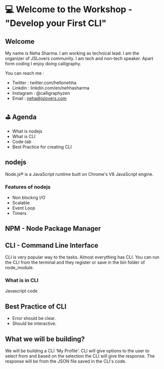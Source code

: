 # :computer: Welcome to the Workshop - "Develop your First CLI"

## Welcome

My name is Neha Sharma. I am working as technical lead. I am the organizer of JSLovers community. I am tech and non-tech speaker. Apart form coding I enjoy doing calligraphy.

You can reach me :

- Twitter : twitter.com/hellonehha
- Linkdin : linkdin.com/en/nehhasharma
- Instagram : @calligraphyzen
- Email : neha@jslovers.com

## :golf: Agenda

- What is nodejs
- What is CLI
- Code-lab
- Best Practice for creating CLI

## nodejs

Node.js® is a JavaScript runtime built on Chrome's V8 JavaScript engine.

### Features of nodejs

- Non blockng I/O
- Scalable
- Event Loop
- Timers

## NPM - Node Package Manager

## CLI - Command Line Interface

CLI is very popular way to the tasks. Almost everything has CLI. You can run the CLI from the terminal and they register or save in the bin folder of node_module.

### What is in CLI

Javascript code

## Best Practice of CLI

- Error should be clear.
- Should be interactive.

## What we will be building?

We will be building a CLI 'My Profile'. CLI will give options to the user to select from and based on the selection the CLI will give the response. The response will be from the JSON file saved in the CLI's code.
